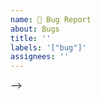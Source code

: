 ```yaml
---
name: 🐞 Bug Report
about: Bugs
title: ''
labels: '["bug"]'
assignees: ''
---
```


<!--
---
name: "🐞 Bug Report"
title: '"[BUG]'
labels: '["bug"]'
assignees: ''
---

<!--
## 版本信息
### QM-Music 版本
```markdown
- 主版本: [例如 v.2.1]
- 构建号: [例如 build-230512]
- 更新渠道: [稳定版/测试版] 
```

### 客户端版本
```markdown
- 客户端类型: [桌面端/移动端/Web]
- 客户端版本: [例如 Android 3.1.4]
```

### 部署环境
```markdown
- Docker 版本: [例如 24.0.5]
- 操作系统: [例如 Ubuntu 22.04.3 LTS]
- 编排工具: [例如 Kubernetes 1.28]
```

## 问题重现步骤
1. [第一步操作]
2. [触发问题的操作]
3. [导致错误的步骤]

```bash
# 复现命令（可选）
curl -X POST http://api.example.com/endpoint
```

## 现象对比
### 预期情况
* 正常情况下的预期表现

### 实际情况
* 观察到的异常现象
* 错误截图：  
![错误截图](https://via.placeholder.com/800x600?text=请替换为实际截图URL)

## 诊断信息
### 错误日志
```log
[完整错误日志（注意脱敏）]
```
-->
-->
